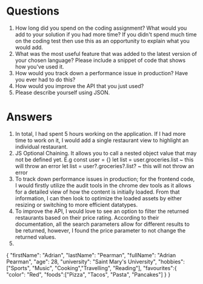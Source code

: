 # Questions

1. How long did you spend on the coding assignment? What would you add to your
   solution if you had more time? If you didn&#39;t spend much time on the coding test
   then use this as an opportunity to explain what you would add.
2. What was the most useful feature that was added to the latest version of your
   chosen language? Please include a snippet of code that shows how you&#39;ve used
   it.
3. How would you track down a performance issue in production? Have you ever
   had to do this?
4. How would you improve the API that you just used?
5. Please describe yourself using JSON.

# Answers

1. In total, I had spent 5 hours working on the application. If I had more time to work on it, I would add a single restaurant view to highlight an individual restaurant.
2. JS Optional Chaining. It allows you to call a nested object value that may not be defined yet.
   E.g
   const user = {}
   let list = user.groceries.list ~ this will throw an error
   let list = user?.groceries?.list? ~ this will not throw an error
3. To track down performance issues in production; for the frontend code, I would firstly utilize the audit tools in the chrome dev tools as it allows for a detailed view of how the content is initially loaded. From that information, I can then look to optimize the loaded assets by either resizing or switching to more efficient datatypes.
4. To improve the API, I would love to see an option to filter the returned restaurants based on their price rating. According to their documentation, all the search parameters allow for different results to be returned, however, I found the price parameter to not change the returned values.
5.

{
"firstName": "Adrian",
"lastName": "Pearman",
"fullName": "Adrian Pearman",
"age": 28,
"university": "Saint Mary's University",
"hobbies": ["Sports", "Music", "Cooking","Travelling", "Reading"],
"favourites":{
"color": "Red",
"foods":["Pizza", "Tacos", "Pasta", "Pancakes"]
}
}
